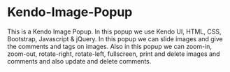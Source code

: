 # Kendo-Image-Popup
This is a Kendo Image Popup. In this popup we use Kendo UI, HTML, CSS, Bootstrap, Javascript & jQuery. In this popup we can slide images and give the comments and tags on images. Also in this popup we can zoom-in, zoom-out, rotate-right, rotate-left, fullscreen, print and delete images and comments and also update and delete comments.
